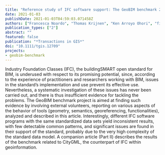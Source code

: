 ```yaml
---
title: "Reference study of IFC software support: The GeoBIM benchmark 2019---Part I"
date: 2021-01-03
publishDate: 2021-01-03T04:59:03.071458Z
authors: ["Francesca Noardo", "Thomas Krijnen", "Ken Arroyo Ohori", "filip", "Claire Ellul", "Lars Harrie", "Helen Eriksson", "Lorenzo Polia", "Nebras Salheb", "Helga Tauscher", "Jordi van Liempt", "Hendrik Goerne", "Dean Hintz", "Tim Kaiser", "Cristina Leoni", "Artur Warchol", "Jantien Stoter"]
publication_types: ["2"]
abstract: ""
featured: false
publication: "*Transactions in GIS*"
doi: "10.1111/tgis.12709"
projects:
- geobim-benchmark
---
```


Industry Foundation Classes (IFC), the buildingSMART open standard for BIM, is underused with respect to its promising potential, since, according to the experience of practitioners and researchers working with BIM, issues in the standard’s implementation and use prevent its effective use. Nevertheless, a systematic investigation of these issues has never been carried out, and there is thus insufficient evidence for tackling the problems. The GeoBIM benchmark project is aimed at finding such evidence by involving external volunteers, reporting on various aspects of the behavior of tools (geometry, semantics, georeferencing, functionalities), analyzed and described in this article. Interestingly, different IFC software programs with the same standardized data sets yield inconsistent results, with few detectable common patterns, and significant issues are found in their support of the standard, probably due to the very high complexity of the standard data model. A companion article (Part II) describes the results of the benchmark related to CityGML, the counterpart of IFC within geoinformation.
